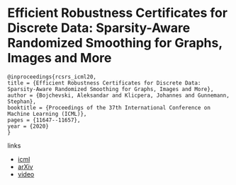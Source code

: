 # Efficient Robustness Certificates for Discrete Data: Sparsity-Aware Randomized Smoothing for Graphs, Images and More

```
@inproceedings{rcsrs_icml20,
title = {Efficient Robustness Certificates for Discrete Data: Sparsity-Aware Randomized Smoothing for Graphs, Images and More},
author = {Bojchevski, Aleksandar and Klicpera, Johannes and Gunnemann, Stephan},
booktitle = {Proceedings of the 37th International Conference on Machine Learning (ICML)},
pages = {11647--11657},
year = {2020}
}
```

links
- [icml](https://proceedings.icml.cc/book/4321.pdf)
- [arXiv](https://arxiv.org/abs/2008.12952)
- [video](https://slideslive.com/38928578)
